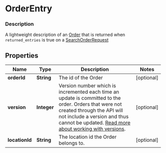 
# OrderEntry

### Description

A lightweight description of an [Order](#type-order) that is returned when `returned_entries` is true on a [SearchOrderRequest](#type-searchorderrequest)

## Properties
Name | Type | Description | Notes
------------ | ------------- | ------------- | -------------
**orderId** | **String** | The id of the Order |  [optional]
**version** | **Integer** | Version number which is incremented each time an update is committed to the order. Orders that were not created through the API will not include a version and thus cannot be updated.  [Read more about working with versions](https://developer.squareup.com/docs/orders-api/manage-orders#update-orders). |  [optional]
**locationId** | **String** | The location id the Order belongs to. |  [optional]



